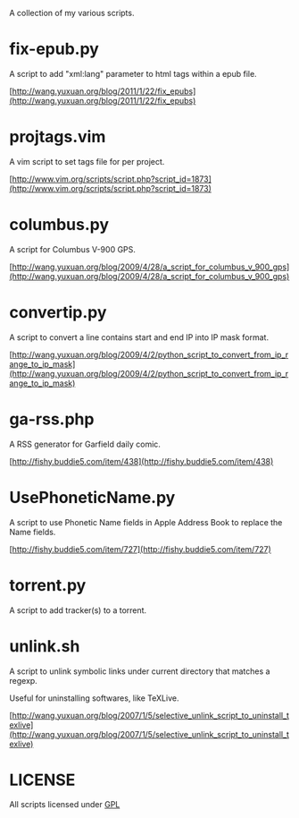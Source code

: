 A collection of my various scripts.

fix-epub.py
===========

A script to add "xml:lang" parameter to html tags within a epub file.

[http://wang.yuxuan.org/blog/2011/1/22/fix_epubs](http://wang.yuxuan.org/blog/2011/1/22/fix_epubs)

projtags.vim
============

A vim script to set tags file for per project.

[http://www.vim.org/scripts/script.php?script_id=1873](http://www.vim.org/scripts/script.php?script_id=1873)

columbus.py
===========

A script for Columbus V-900 GPS.

[http://wang.yuxuan.org/blog/2009/4/28/a_script_for_columbus_v_900_gps](http://wang.yuxuan.org/blog/2009/4/28/a_script_for_columbus_v_900_gps)

convertip.py
============

A script to convert a line contains start and end IP into IP mask format. 

[http://wang.yuxuan.org/blog/2009/4/2/python_script_to_convert_from_ip_range_to_ip_mask](http://wang.yuxuan.org/blog/2009/4/2/python_script_to_convert_from_ip_range_to_ip_mask)

ga-rss.php
==========

A RSS generator for Garfield daily comic.

[http://fishy.buddie5.com/item/438](http://fishy.buddie5.com/item/438)

UsePhoneticName.py
==================

A script to use Phonetic Name fields in Apple Address Book to replace the Name fields.

[http://fishy.buddie5.com/item/727](http://fishy.buddie5.com/item/727)

torrent.py
==========

A script to add tracker(s) to a torrent.

unlink.sh
=========

A script to unlink symbolic links under current directory that matches a regexp.

Useful for uninstalling softwares, like TeXLive.

[http://wang.yuxuan.org/blog/2007/1/5/selective_unlink_script_to_uninstall_texlive](http://wang.yuxuan.org/blog/2007/1/5/selective_unlink_script_to_uninstall_texlive)

LICENSE
=======

All scripts licensed under [GPL](http://www.gnu.org/licenses/gpl.html)
